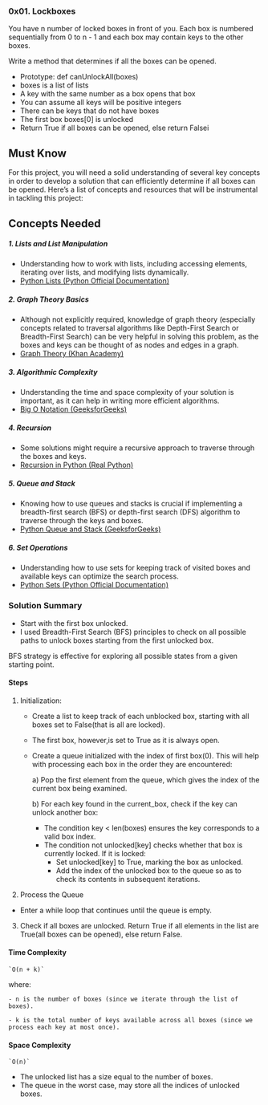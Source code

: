 
### 0x01. Lockboxes

You have n number of locked boxes in front of you. Each box is numbered sequentially from 0 to n - 1 and each box may contain keys to the other boxes.

Write a method that determines if all the boxes can be opened.

- Prototype: def canUnlockAll(boxes)
- boxes is a list of lists
- A key with the same number as a box opens that box
- You can assume all keys will be positive integers
- There can be keys that do not have boxes
- The first box boxes[0] is unlocked
- Return True if all boxes can be opened, else return Falsei

## Must Know

For this project, you will need a solid understanding of several key concepts in order to develop a solution that can efficiently determine if all boxes can be opened. Here’s a list of concepts and resources that will be instrumental in tackling this project:

## Concepts Needed

##### 1. Lists and List Manipulation
- Understanding how to work with lists, including accessing elements, iterating over lists, and modifying lists dynamically.
- [Python Lists (Python Official Documentation)](https://docs.python.org/3/tutorial/introduction.html#lists)

##### 2. Graph Theory Basics
- Although not explicitly required, knowledge of graph theory (especially concepts related to traversal algorithms like Depth-First Search or Breadth-First Search) can be very helpful in solving this problem, as the boxes and keys can be thought of as nodes and edges in a graph.
- [Graph Theory (Khan Academy)](https://www.khanacademy.org/math/discrete-math)

##### 3. Algorithmic Complexity
- Understanding the time and space complexity of your solution is important, as it can help in writing more efficient algorithms.
- [Big O Notation (GeeksforGeeks)](https://www.geeksforgeeks.org/analysis-of-algorithms-set-1-big-oh-notation/)

##### 4. Recursion
- Some solutions might require a recursive approach to traverse through the boxes and keys.
- [Recursion in Python (Real Python)](https://realpython.com/python-recursion/)

##### 5. Queue and Stack
- Knowing how to use queues and stacks is crucial if implementing a breadth-first search (BFS) or depth-first search (DFS) algorithm to traverse through the keys and boxes.
- [Python Queue and Stack (GeeksforGeeks)](https://www.geeksforgeeks.org/stack-in-python/)

##### 6. Set Operations
- Understanding how to use sets for keeping track of visited boxes and available keys can optimize the search process.
- [Python Sets (Python Official Documentation)](https://docs.python.org/3/library/stdtypes.html#set)


### Solution Summary

- Start with the first box unlocked.
- I used Breadth-First Search (BFS) principles to check on all possible paths to unlock boxes starting from the first unlocked box.

BFS strategy is effective for exploring all possible states from a given starting point.


#### Steps

1) Initialization:
    
    -  Create a list to keep track of each unblocked box, starting with all boxes set to False(that is all are locked).

    - The first box, however,is set to True as it is always open.

    - Create a queue initialized with the index of first box(0). This will help with processing each box in the order they are encountered:

        a) Pop the first element from the queue, which gives the index of the current box being examined.

        b) For each key found in the current_box, check if the key can unlock another box:
        
        - The condition key < len(boxes) ensures the key corresponds to a valid box index.
        - The condition not unlocked[key] checks whether that box is currently locked. If it is locked:
            - Set unlocked[key] to True, marking the box as unlocked.
            - Add the index of the unlocked box to the queue so as to check its contents in subsequent iterations.

2) Process the Queue

 - Enter a while loop that continues until the queue is empty.

3) Check if all boxes are unlocked. Return True if all elements in the list are True(all boxes can be opened), else return False.


#### Time Complexity

    `O(n + k)`

where:

    - n is the number of boxes (since we iterate through the list of boxes).
    
    - k is the total number of keys available across all boxes (since we process each key at most once).

#### Space Complexity

    `O(n)`

- The unlocked list has a size equal to the number of boxes.
- The queue in the worst case, may store all the indices of unlocked boxes.
